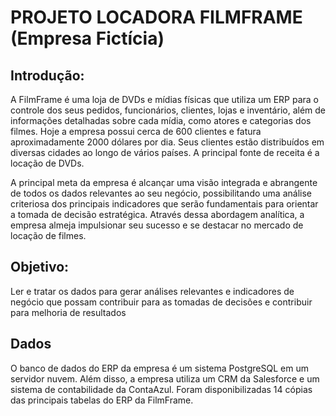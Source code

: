 # PROJETO LOCADORA FILMFRAME (Empresa Fictícia)

## Introdução:
A FilmFrame é uma loja de DVDs e mídias físicas que utiliza um ERP para o controle dos seus pedidos, funcionários, clientes, lojas e inventário, além de informações detalhadas sobre cada mídia, como atores e categorias dos filmes. Hoje a empresa possui cerca de 600 clientes e fatura aproximadamente 2000 dólares por dia. Seus clientes estão distribuídos em diversas cidades ao longo de vários países. A principal fonte de receita é a locação de DVDs.

A principal meta da empresa é alcançar uma visão integrada e abrangente de todos os dados relevantes ao seu negócio, possibilitando uma análise criteriosa dos principais indicadores que serão fundamentais para orientar a tomada de decisão estratégica. Através dessa abordagem analítica, a empresa almeja impulsionar seu sucesso e se destacar no mercado de locação de filmes.

## Objetivo: 
Ler e tratar os dados para gerar análises relevantes e indicadores de negócio que possam contribuir para as tomadas de decisões e contribuir para melhoria de resultados

## Dados
O banco de dados do ERP da empresa é um sistema PostgreSQL em um servidor nuvem. Além disso, a empresa utiliza um CRM da Salesforce e um sistema de contabilidade da ContaAzul. Foram disponibilizadas 14 cópias das principais tabelas do ERP da FilmFrame.
